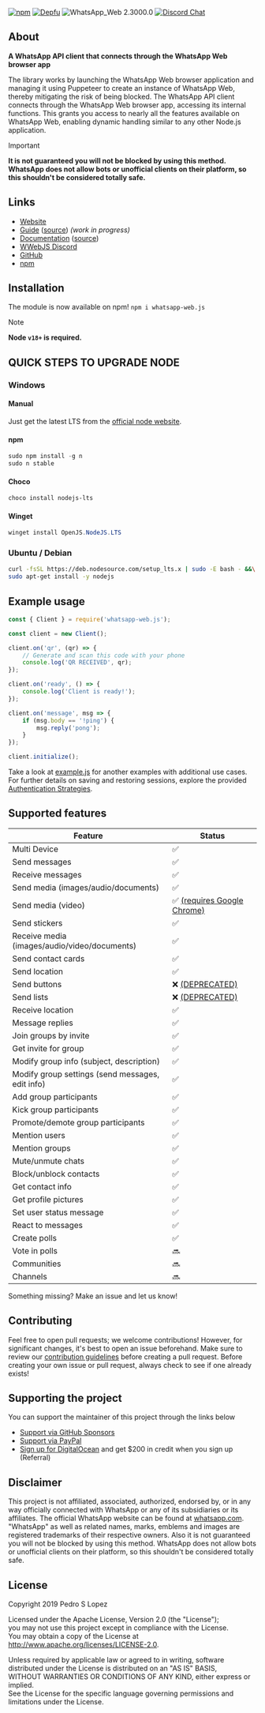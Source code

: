 [![npm](https://img.shields.io/npm/v/whatsapp-web.js.svg)](https://www.npmjs.com/package/whatsapp-web.js) [![Depfu](https://badges.depfu.com/badges/4a65a0de96ece65fdf39e294e0c8dcba/overview.svg)](https://depfu.com/github/pedroslopez/whatsapp-web.js?project_id=9765) ![WhatsApp_Web 2.3000.0](https://img.shields.io/badge/WhatsApp_Web-2.3000.0-brightgreen.svg) [![Discord Chat](https://img.shields.io/discord/698610475432411196.svg?logo=discord)](https://discord.gg/H7DqQs4)  

## About
**A WhatsApp API client that connects through the WhatsApp Web browser app**

The library works by launching the WhatsApp Web browser application and managing it using Puppeteer to create an instance of WhatsApp Web, thereby mitigating the risk of being blocked. The WhatsApp API client connects through the WhatsApp Web browser app, accessing its internal functions. This grants you access to nearly all the features available on WhatsApp Web, enabling dynamic handling similar to any other Node.js application.

> [!IMPORTANT]
> **It is not guaranteed you will not be blocked by using this method. WhatsApp does not allow bots or unofficial clients on their platform, so this shouldn't be considered totally safe.**

## Links

* [Website][website]
* [Guide][guide] ([source][guide-source]) _(work in progress)_
* [Documentation][documentation] ([source][documentation-source])
* [WWebJS Discord][discord]
* [GitHub][gitHub]
* [npm][npm]

## Installation

The module is now available on npm! `npm i whatsapp-web.js`

> [!NOTE]
> **Node ``v18+`` is required.**

## QUICK STEPS TO UPGRADE NODE

### Windows

#### Manual
Just get the latest LTS from the [official node website][nodejs].

#### npm
```powershell
sudo npm install -g n
sudo n stable
```

#### Choco
```powershell
choco install nodejs-lts
```

#### Winget
```powershell
winget install OpenJS.NodeJS.LTS
```

### Ubuntu / Debian
```bash
curl -fsSL https://deb.nodesource.com/setup_lts.x | sudo -E bash - &&\
sudo apt-get install -y nodejs
```

## Example usage

```js
const { Client } = require('whatsapp-web.js');

const client = new Client();

client.on('qr', (qr) => {
    // Generate and scan this code with your phone
    console.log('QR RECEIVED', qr);
});

client.on('ready', () => {
    console.log('Client is ready!');
});

client.on('message', msg => {
    if (msg.body == '!ping') {
        msg.reply('pong');
    }
});

client.initialize();
```

Take a look at [example.js][examples] for another examples with additional use cases.  
For further details on saving and restoring sessions, explore the provided [Authentication Strategies][auth-strategies].


## Supported features

| Feature  | Status |
| ------------- | ------------- |
| Multi Device  | ✅  |
| Send messages  | ✅  |
| Receive messages  | ✅  |
| Send media (images/audio/documents)  | ✅  |
| Send media (video)  | ✅ [(requires Google Chrome)][google-chrome]  |
| Send stickers | ✅ |
| Receive media (images/audio/video/documents)  | ✅  |
| Send contact cards | ✅ |
| Send location | ✅ |
| Send buttons | ❌  [(DEPRECATED)][deprecated-video] |
| Send lists | ❌  [(DEPRECATED)][deprecated-video] |
| Receive location | ✅ | 
| Message replies | ✅ |
| Join groups by invite  | ✅ |
| Get invite for group  | ✅ |
| Modify group info (subject, description)  | ✅  |
| Modify group settings (send messages, edit info)  | ✅  |
| Add group participants  | ✅  |
| Kick group participants  | ✅  |
| Promote/demote group participants | ✅ |
| Mention users | ✅ |
| Mention groups | ✅ |
| Mute/unmute chats | ✅ |
| Block/unblock contacts | ✅ |
| Get contact info | ✅ |
| Get profile pictures | ✅ |
| Set user status message | ✅ |
| React to messages | ✅ |
| Create polls | ✅ |
| Vote in polls | 🔜 |
| Communities | 🔜 |
| Channels | 🔜 |

Something missing? Make an issue and let us know!

## Contributing

Feel free to open pull requests; we welcome contributions! However, for significant changes, it's best to open an issue beforehand. Make sure to review our [contribution guidelines][contributing] before creating a pull request. Before creating your own issue or pull request, always check to see if one already exists!

## Supporting the project

You can support the maintainer of this project through the links below

- [Support via GitHub Sponsors][gitHub-sponsors]
- [Support via PayPal][support-payPal]
- [Sign up for DigitalOcean][digitalocean] and get $200 in credit when you sign up (Referral)

## Disclaimer

This project is not affiliated, associated, authorized, endorsed by, or in any way officially connected with WhatsApp or any of its subsidiaries or its affiliates. The official WhatsApp website can be found at [whatsapp.com][whatsapp]. "WhatsApp" as well as related names, marks, emblems and images are registered trademarks of their respective owners. Also it is not guaranteed you will not be blocked by using this method. WhatsApp does not allow bots or unofficial clients on their platform, so this shouldn't be considered totally safe.

## License

Copyright 2019 Pedro S Lopez  

Licensed under the Apache License, Version 2.0 (the "License");  
you may not use this project except in compliance with the License.  
You may obtain a copy of the License at http://www.apache.org/licenses/LICENSE-2.0.  

Unless required by applicable law or agreed to in writing, software  
distributed under the License is distributed on an "AS IS" BASIS,  
WITHOUT WARRANTIES OR CONDITIONS OF ANY KIND, either express or implied.  
See the License for the specific language governing permissions and  
limitations under the License.  


[website]: https://wwebjs.dev
[guide]: https://guide.wwebjs.dev/guide
[guide-source]: https://github.com/wwebjs/wwebjs.dev/tree/main
[documentation]: https://docs.wwebjs.dev/
[documentation-source]: https://github.com/pedroslopez/whatsapp-web.js/tree/main/docs
[discord]: https://discord.gg/H7DqQs4
[gitHub]: https://github.com/pedroslopez/whatsapp-web.js
[npm]: https://npmjs.org/package/whatsapp-web.js
[nodejs]: https://nodejs.org/en/download/
[examples]: https://github.com/pedroslopez/whatsapp-web.js/blob/master/example.js
[auth-strategies]: https://wwebjs.dev/guide/creating-your-bot/authentication.html
[google-chrome]: https://wwebjs.dev/guide/creating-your-bot/handling-attachments.html#caveat-for-sending-videos-and-gifs
[deprecated-video]: https://www.youtube.com/watch?v=hv1R1rLeVVE
[gitHub-sponsors]: https://github.com/sponsors/pedroslopez
[support-payPal]: https://www.paypal.me/psla/
[digitalocean]: https://m.do.co/c/73f906a36ed4
[contributing]: https://github.com/pedroslopez/whatsapp-web.js/blob/main/CODE_OF_CONDUCT.md
[whatsapp]: https://whatsapp.com
